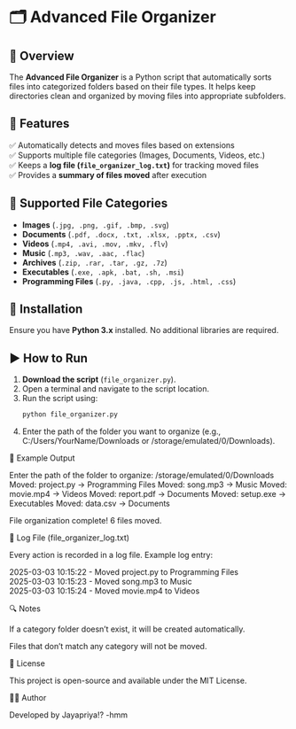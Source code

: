 # 🗂️ Advanced File Organizer  

## 📌 Overview  
The **Advanced File Organizer** is a Python script that automatically sorts files into categorized folders based on their file types. It helps keep directories clean and organized by moving files into appropriate subfolders.  

## 🚀 Features  
✅ Automatically detects and moves files based on extensions  
✅ Supports multiple file categories (Images, Documents, Videos, etc.)  
✅ Keeps a **log file (`file_organizer_log.txt`)** for tracking moved files  
✅ Provides a **summary of files moved** after execution  

## 📂 Supported File Categories  
- **Images** (`.jpg, .png, .gif, .bmp, .svg`)  
- **Documents** (`.pdf, .docx, .txt, .xlsx, .pptx, .csv`)  
- **Videos** (`.mp4, .avi, .mov, .mkv, .flv`)  
- **Music** (`.mp3, .wav, .aac, .flac`)  
- **Archives** (`.zip, .rar, .tar, .gz, .7z`)  
- **Executables** (`.exe, .apk, .bat, .sh, .msi`)  
- **Programming Files** (`.py, .java, .cpp, .js, .html, .css`)  

## 🔧 Installation  
Ensure you have **Python 3.x** installed. No additional libraries are required.  

## ▶️ How to Run  
1. **Download the script** (`file_organizer.py`).  
2. Open a terminal and navigate to the script location.  
3. Run the script using:  
   ```sh
   python file_organizer.py

4. Enter the path of the folder you want to organize (e.g., C:/Users/YourName/Downloads or /storage/emulated/0/Downloads).



📝 Example Output

Enter the path of the folder to organize: /storage/emulated/0/Downloads
Moved: project.py → Programming Files
Moved: song.mp3 → Music
Moved: movie.mp4 → Videos
Moved: report.pdf → Documents
Moved: setup.exe → Executables
Moved: data.csv → Documents

File organization complete! 6 files moved.

📜 Log File (file_organizer_log.txt)

Every action is recorded in a log file. Example log entry:

2025-03-03 10:15:22 - Moved project.py to Programming Files  
2025-03-03 10:15:23 - Moved song.mp3 to Music  
2025-03-03 10:15:24 - Moved movie.mp4 to Videos

🔍 Notes

If a category folder doesn’t exist, it will be created automatically.

Files that don’t match any category will not be moved.


📜 License

This project is open-source and available under the MIT License.

👨‍💻 Author

Developed by Jayapriya!? -hmm
